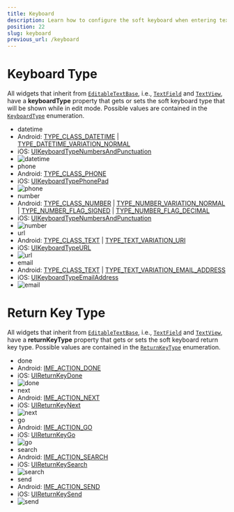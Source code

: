 ```yaml
---
title: Keyboard
description: Learn how to configure the soft keyboard when entering text in a TextField or TextView.
position: 22
slug: keyboard
previous_url: /keyboard
---
```


# Keyboard Type
All widgets that inherit from [`EditableTextBase`](http://docs.nativescript.org/api-reference/classes/_ui_editable_text_base_.editabletextbase.html), i.e., [`TextField`](http://docs.nativescript.org/api-reference/classes/_ui_text_field_.textfield.html) and [`TextView`](http://docs.nativescript.org/api-reference/classes/_ui_text_view_.textview.html), have a **keyboardType** property that gets or sets the soft keyboard type that will be shown while in edit mode. Possible values are contained in the [`KeyboardType`](http://docs.nativescript.org/api-reference/modules/_ui_enums_.keyboardtype.html) enumeration.

- datetime
 - Android: [TYPE_CLASS_DATETIME](http://developer.android.com/reference/android/text/InputType.html#TYPE_CLASS_DATETIME) | [TYPE_DATETIME_VARIATION_NORMAL](http://developer.android.com/reference/android/text/InputType.html#TYPE_DATETIME_VARIATION_NORMAL)
 - iOS:  [UIKeyboardTypeNumbersAndPunctuation](https://developer.apple.com/library/ios/documentation/UIKit/Reference/UITextInputTraits_Protocol/index.html#//apple_ref/c/tdef/UIKeyboardType)
 - ![datetime](../img/modules/keyboard/datetime.png "datetime")
- phone
 - Android: [TYPE_CLASS_PHONE](http://developer.android.com/reference/android/text/InputType.html#TYPE_CLASS_PHONE)
 - iOS:  [UIKeyboardTypePhonePad](https://developer.apple.com/library/ios/documentation/UIKit/Reference/UITextInputTraits_Protocol/index.html#//apple_ref/c/tdef/UIKeyboardType)
 - ![phone](../img/modules/keyboard/phone.png "phone")
- number
 - Android: [TYPE_CLASS_NUMBER](http://developer.android.com/reference/android/text/InputType.html#TYPE_CLASS_NUMBER) | [TYPE_NUMBER_VARIATION_NORMAL](http://developer.android.com/intl/es/reference/android/text/InputType.html#TYPE_NUMBER_VARIATION_NORMAL) | [TYPE_NUMBER_FLAG_SIGNED](http://developer.android.com/reference/android/text/InputType.html#TYPE_NUMBER_FLAG_SIGNED) | [TYPE_NUMBER_FLAG_DECIMAL](http://developer.android.com/reference/android/text/InputType.html#TYPE_NUMBER_FLAG_DECIMAL)
 - iOS:  [UIKeyboardTypeNumbersAndPunctuation](https://developer.apple.com/library/ios/documentation/UIKit/Reference/UITextInputTraits_Protocol/index.html#//apple_ref/c/tdef/UIKeyboardType)
 - ![number](../img/modules/keyboard/number.png "number")
- url
 - Android: [TYPE_CLASS_TEXT](http://developer.android.com/reference/android/text/InputType.html#TYPE_CLASS_TEXT) | [TYPE_TEXT_VARIATION_URI](http://developer.android.com/reference/android/text/InputType.html#TYPE_TEXT_VARIATION_URI)
 - iOS:  [UIKeyboardTypeURL](https://developer.apple.com/library/ios/documentation/UIKit/Reference/UITextInputTraits_Protocol/index.html#//apple_ref/c/tdef/UIKeyboardType)
 - ![url](../img/modules/keyboard/url.png "url")
- email
 - Android: [TYPE_CLASS_TEXT](http://developer.android.com/reference/android/text/InputType.html#TYPE_CLASS_TEXT) | [TYPE_TEXT_VARIATION_EMAIL_ADDRESS](http://developer.android.com/reference/android/text/InputType.html#TYPE_TEXT_VARIATION_EMAIL_ADDRESS)
 - iOS:  [UIKeyboardTypeEmailAddress](https://developer.apple.com/library/ios/documentation/UIKit/Reference/UITextInputTraits_Protocol/index.html#//apple_ref/c/tdef/UIKeyboardType)
 - ![email](/img/modules/keyboard/email.png "email")

# Return Key Type
All widgets that inherit from [`EditableTextBase`](http://docs.nativescript.org/api-reference/classes/_ui_editable_text_base_.editabletextbase.html), i.e., [`TextField`](http://docs.nativescript.org/api-reference/classes/_ui_text_field_.textfield.html) and [`TextView`](http://docs.nativescript.org/api-reference/classes/_ui_text_view_.textview.html), have a **returnKeyType** property that gets or sets the soft keyboard return key type. Possible values are contained in the [`ReturnKeyType`](http://docs.nativescript.org/api-reference/modules/_ui_enums_.returnkeytype.html) enumeration.

- done
 - Android: [IME_ACTION_DONE](http://developer.android.com/reference/android/view/inputmethod/EditorInfo.html#IME_ACTION_DONE)
 - iOS: [UIReturnKeyDone](https://developer.apple.com/library/ios/documentation/UIKit/Reference/UITextInputTraits_Protocol/index.html#//apple_ref/c/tdef/UIReturnKeyType)
 - ![done](../img/modules/keyboard/done.png "done")
- next
 - Android: [IME_ACTION_NEXT](http://developer.android.com/reference/android/view/inputmethod/EditorInfo.html#IME_ACTION_NEXT)
 - iOS: [UIReturnKeyNext](https://developer.apple.com/library/ios/documentation/UIKit/Reference/UITextInputTraits_Protocol/index.html#//apple_ref/c/tdef/UIReturnKeyType)
 - ![next](../img/modules/keyboard/next.png "next")
- go
 - Android: [IME_ACTION_GO](http://developer.android.com/reference/android/view/inputmethod/EditorInfo.html#IME_ACTION_GO)
 - iOS: [UIReturnKeyGo](https://developer.apple.com/library/ios/documentation/UIKit/Reference/UITextInputTraits_Protocol/index.html#//apple_ref/c/tdef/UIReturnKeyType)
 - ![go](../img/modules/keyboard/go.png "go")
- search
 - Android: [IME_ACTION_SEARCH](http://developer.android.com/reference/android/view/inputmethod/EditorInfo.html#IME_ACTION_SEARCH)
 - iOS: [UIReturnKeySearch](https://developer.apple.com/library/ios/documentation/UIKit/Reference/UITextInputTraits_Protocol/index.html#//apple_ref/c/tdef/UIReturnKeyType)
 - ![search](../img/modules/keyboard/search.png "search")
- send
 - Android: [IME_ACTION_SEND](http://developer.android.com/reference/android/view/inputmethod/EditorInfo.html#IME_ACTION_SEND)
 - iOS: [UIReturnKeySend](https://developer.apple.com/library/ios/documentation/UIKit/Reference/UITextInputTraits_Protocol/index.html#//apple_ref/c/tdef/UIReturnKeyType)
 - ![send](../img/modules/keyboard/send.png "send")

